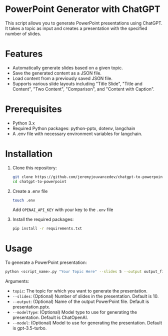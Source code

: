 # PowerPoint Generator with ChatGPT
This script allows you to generate PowerPoint presentations using ChatGPT. It takes a topic as input and creates a presentation with the specified number of slides.

# Features
- Automatically generate slides based on a given topic.
- Save the generated content as a JSON file.
- Load content from a previously saved JSON file.
- Supports various slide layouts including "Title Slide", "Title and Content", "Two Content", "Comparison", and "Content with Caption".

# Prerequisites
- Python 3.x
- Required Python packages: python-pptx, dotenv, langchain
- A .env file with necessary environment variables for langchain.

# Installation

1. Clone this repository:

    ```bash    
    git clone https://github.com/jeremyjouvancedev/chatgpt-to-powerpoint.git
    cd chatgpt-to-powerpoint
    ```

2. Create a .env file
    ```bash
    touch .env
    ```
    Add `OPENAI_API_KEY` with your key to the `.env` file

3. Install the required packages:
    ```bash
    pip install -r requirements.txt
    ```
# Usage

To generate a PowerPoint presentation:

```bash
python <script_name>.py "Your Topic Here" --slides 5 --output output_filename.pptx
```

Arguments:
- `topic`: The topic for which you want to generate the presentation.
- `--slides`: (Optional) Number of slides in the presentation. Default is 10.
- `--output`: (Optional) Name of the output PowerPoint file. Default is presentation.pptx.
- `--modelType`: (Optional) Model type to use for generating the presentation. Default is ChatOpenAI.
- `--model`: (Optional) Model to use for generating the presentation. Default is gpt-3.5-turbo.